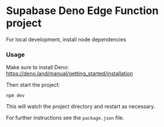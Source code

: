 # Supabase Deno Edge Function project

For local development, install node dependencies

### Usage

Make sure to install Deno: https://deno.land/manual/getting_started/installation

Then start the project:

```
npm dev
```

This will watch the project directory and restart as necessary.

For further instructions see the `package.json` file.